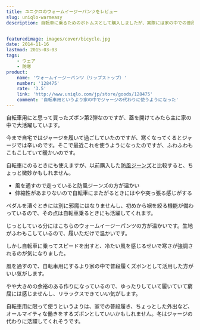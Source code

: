 ```yaml
---
title: ユニクロのウォームイージーパンツをレビュー
slug: uniqlo-warmeasy
description: 自転車に乗るためのボトムスとして購入しましたが、実際には家の中での普段履きとして活躍中です。じっとしているときは暖かくていいのですが、自転車に乗ってスピードを出すとちょっとスースーします。家での普段履きにするズボンとしていいかもしれません。


featuredimage: images/cover/bicycle.jpg
date: 2014-11-16
lastmod: 2015-03-03
tags: 
    - ウェア
    - 防寒
product:
    name: 'ウォームイージーパンツ（リップストップ）'
    number: '128475'
    rate: '3.5'
    link: 'http://www.uniqlo.com/jp/store/goods/128475'
    comment: '自転車用というより家の中でジャージの代わりに使うようになった'
---
```


自転車用にと思って買ったズボン第2弾なのですが、蓋を開けてみたら主に家の中で大活躍しています。

今まで自宅ではジャージを履いて過ごしていたのですが、寒くなってくるとジャージでは辛いのです。そこで最近これを使うようになったのですが、ふわふわもこもこしていて暖かいのです。

自転車にのるときにも使えますが、以前購入した<a href="https://wantit.gcreate.jp/uniqlo-boufu-jeans/" title="ユニクロの防風テーパードジーンズを履いてみた感想">防風ジーンズ</a>と比較すると、ちょっと微妙かもしれません。

<ul>
<li>風を通すので走っていると防風ジーンズの方が温かい</li>
<li>伸縮性があまりないので自転車にまたがるときにはやや突っ張る感じがする</li>
</ul>

ペダルを漕ぐときには別に邪魔にはなりませんし、初めから裾を絞る機能が備わっているので、その点は自転車乗るときにも活躍してくれます。

じっとしている分にはこちらのウォームイージーパンツの方が温かいです。生地がふわもこしているので、履いただけで温かいです。

しかし自転車に乗ってスピードを出すと、冷たい風を感じるせいで寒さが強調されるのが気になりました。

風を通すので、自転車用にするより家の中で普段履くズボンとして活用した方がいい気がします。

やや大きめの余裕のある作りになっているので、ゆったりしていて履いていて窮屈には感じませんし、リラックスできていい気がします。

自転車用に限って使うというよりは、家での普段履き、ちょっとした外出など、オールマイティな働きをするズボンとしていいかもしれません。冬はジャージの代わりに活躍してくれそうです。


  